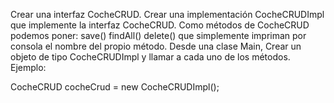 Crear una interfaz CocheCRUD.
Crear una implementación CocheCRUDImpl que implemente la interfaz CocheCRUD.
Como métodos de CocheCRUD podemos poner:
save() findAll() delete() que simplemente impriman por consola el nombre del propio método.
Desde una clase Main, Crear un objeto de tipo CocheCRUDImpl y llamar a cada uno de los métodos.
Ejemplo:

CocheCRUD cocheCrud = new CocheCRUDImpl();